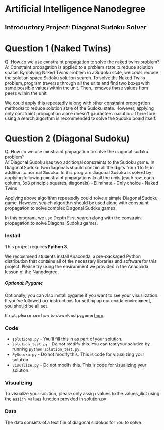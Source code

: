 # Artificial Intelligence Nanodegree
## Introductory Project: Diagonal Sudoku Solver

# Question 1 (Naked Twins)
Q: How do we use constraint propagation to solve the naked twins problem?  
A: Constraint propagation is applied to a problem state to reduce solution space.
   By solving Naked Twins problem in a Sudoku state,
   we could reduce the solution space Sudoku solution search.
   To solve the Naked Twins problem, program traverse through all the units and
   find two boxes with same possible values within the unit. Then, removes those values
   from peers within the unit.

   We could apply this repeatedly (along with other constraint propagation methods)
   to reduce solution state of the Sudoku state.
   However, applying only constraint propagation alone doesn't gaurantee a solution.
   There fore using a search algorithm is recommended to solve the Sudoku board itself.

# Question 2 (Diagonal Sudoku)
Q: How do we use constraint propagation to solve the diagonal sudoku problem?  
A: Diagonal Sudoku has two additional constraints to the Sudoku game.
   In Diagonal Sudoku two diagonals should contain all the digits from
   1 to 9, in addition to normal Sudoku.
   In this program diagonal Sudoku is solved by applying following constraint propagations
   to all the units (each row, each column, 3x3 principle squares, diagonals)
     - Eliminate
     - Only choice
     - Naked Twins

   Applying above algorithm repeatedly could solve a simple Diagonal Sudoku game.
   However, search algorithm should be used along with constraint propagation to solve
   complex Diagonal Sudoku games.

   In this program, we use Depth First search along with the constraint propagation to
   solve Diagonal Sudoku games.


### Install

This project requires **Python 3**.

We recommend students install [Anaconda](https://www.continuum.io/downloads), a pre-packaged Python distribution that contains all of the necessary libraries and software for this project. 
Please try using the environment we provided in the Anaconda lesson of the Nanodegree.

##### Optional: Pygame

Optionally, you can also install pygame if you want to see your visualization. If you've followed our instructions for setting up our conda environment, you should be all set.

If not, please see how to download pygame [here](http://www.pygame.org/download.shtml).

### Code

* `solutions.py` - You'll fill this in as part of your solution.
* `solution_test.py` - Do not modify this. You can test your solution by running `python solution_test.py`.
* `PySudoku.py` - Do not modify this. This is code for visualizing your solution.
* `visualize.py` - Do not modify this. This is code for visualizing your solution.

### Visualizing

To visualize your solution, please only assign values to the values_dict using the ```assign_values``` function provided in solution.py

### Data

The data consists of a text file of diagonal sudokus for you to solve.